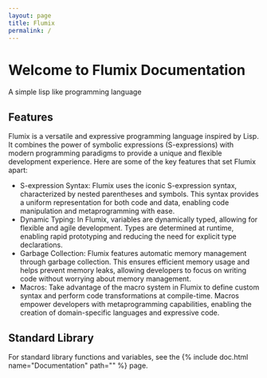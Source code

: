 ```yaml
---
layout: page
title: Flumix
permalink: /
---
```


# Welcome to Flumix Documentation

A simple lisp like programming language

## Features

Flumix is a versatile and expressive programming language inspired by Lisp. It combines the power of symbolic expressions (S-expressions) with modern programming paradigms to provide a unique and flexible development experience. Here are some of the key features that set Flumix apart:

- S-expression Syntax: Flumix uses the iconic S-expression syntax, characterized by nested parentheses and symbols. This syntax provides a uniform representation for both code and data, enabling code manipulation and metaprogramming with ease.
- Dynamic Typing: In Flumix, variables are dynamically typed, allowing for flexible and agile development. Types are determined at runtime, enabling rapid prototyping and reducing the need for explicit type declarations.
- Garbage Collection: Flumix features automatic memory management through garbage collection. This ensures efficient memory usage and helps prevent memory leaks, allowing developers to focus on writing code without worrying about memory management.
- Macros: Take advantage of the macro system in Flumix to define custom syntax and perform code transformations at compile-time. Macros empower developers with metaprogramming capabilities, enabling the creation of domain-specific languages and expressive code.


## Standard Library

For standard library functions and variables, see the {% include doc.html name="Documentation" path="" %} page.
